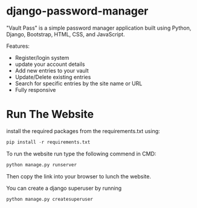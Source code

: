 # django-password-manager


"Vault Pass" is a simple password manager application built using Python, Django, Bootstrap, HTML, CSS, and JavaScript.


Features:

  - Register/login system 
  - update your account details
  - Add new entries to your vault
  - Update/Delete existing entries
  - Search for specific entries by the site name or URL
  - Fully responsive

# Run The Website

install the required packages from the requirements.txt using:
```python
pip install -r requirements.txt
```
To run the website run type the following commend in CMD: 
```python
python manage.py runserver
```
Then copy the link into your browser to lunch the website.
<br/>

You can create a django superuser by running 
```python
python manage.py createsuperuser
```
